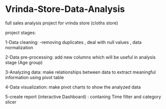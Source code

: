 # Vrinda-Store-Data-Analysis
full sales analysis project for vrinda store (cloths store) 

project stages:

1-Data cleaning: -removing duplicates , deal with null values , data normalization 

2-Data pre-processing: add new columns which will be useful in analysis stage (Age group)

3-Analyzing data: make relationships between data to extract meaningful information using pivot table

4-Data visualization: make pivot charts to show the analyzed data 

5-create report (interactive Dashboard) : contaning Time filter and category slicer
